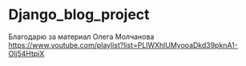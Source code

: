 # Django_blog_project
Благодарю за материал Олега Молчанова
https://www.youtube.com/playlist?list=PLlWXhlUMyooaDkd39pknA1-Olj54HtpjX
